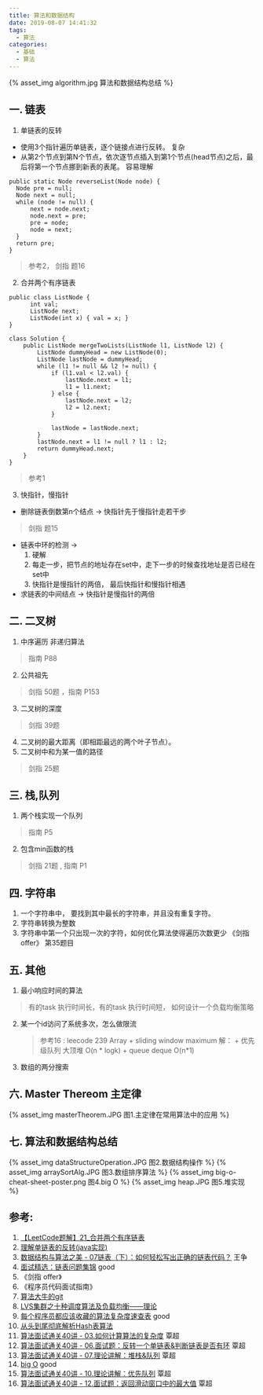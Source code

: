 ```yaml
---
title: 算法和数据结构
date: 2019-08-07 14:41:32
tags:
  - 算法
categories:
  - 基础
  - 算法
---
```


<p hidden></p>
<!-- more -->


{% asset_img  algorithm.jpg  算法和数据结构总结 %}

## 一. 链表
1. 单链表的反转
+  使用3个指针遍历单链表，逐个链接点进行反转。 复杂
+  从第2个节点到第N个节点，依次逐节点插入到第1个节点(head节点)之后，最后将第一个节点挪到新表的表尾。 容易理解

```
public static Node reverseList(Node node) {
  Node pre = null;
  Node next = null;
  while (node != null) {
      next = node.next;
      node.next = pre;
      pre = node;
      node = next;
  }
  return pre;
}
```
> 参考2， 剑指 题16 

2. 合并两个有序链表

```
public class ListNode {
      int val;
      ListNode next;
      ListNode(int x) { val = x; }
}

class Solution {
    public ListNode mergeTwoLists(ListNode l1, ListNode l2) {
        ListNode dummyHead = new ListNode(0);
        ListNode lastNode = dummyHead;
        while (l1 != null && l2 != null) {
            if (l1.val < l2.val) {
                lastNode.next = l1;
                l1 = l1.next;
            } else {
                lastNode.next = l2;
                l2 = l2.next;
            }
            
            lastNode = lastNode.next;
        }
        lastNode.next = l1 != null ? l1 : l2;
        return dummyHead.next;
    }
}
```
> 参考1

3. 快指针，慢指针
+ 删除链表倒数第n个结点 ->  快指针先于慢指针走若干步 
> 剑指 题15 
+ 链表中环的检测 ->  
  1. 硬解 
  2. 每走一步，把节点的地址存在set中，走下一步的时候查找地址是否已经在set中
  3. 快指针是慢指针的两倍， 最后快指针和慢指针相遇
+ 求链表的中间结点 -> 快指针是慢指针的两倍


## 二. 二叉树
1. 中序遍历   非递归算法
> 指南 P88
2. 公共祖先 
> 剑指 50题 ，指南 P153 
3. 二叉树的深度
> 剑指 39题
4. 二叉树的最大距离（即相距最远的两个叶子节点）。
5. 二叉树中和为某一值的路径
> 剑指 25题

## 三. 栈,队列
1. 两个栈实现一个队列
> 指南 P5
2. 包含min函数的栈
> 剑指 21题 , 指南 P1

## 四. 字符串
1.  一个字符串中， 要找到其中最长的字符串，并且没有重复字符。
2. 字符串转换为整数
3. 字符串中第一个只出现一次的字符，如何优化算法使得遍历次数更少
《剑指offer》 第35题目

## 五. 其他
1. 最小响应时间的算法
> 有的task 执行时间长，有的task 执行时间短， 如何设计一个负载均衡策略
2. 某一个id访问了系统多次，怎么做限流
   > 参考16 : leecode 239  Array + sliding window maximum
     解： 
        + 优先级队列 大顶堆  O(n * logk)
        +  queue deque  O(n*1)
3. 数组的两分搜索

## 六. Master Thereom  主定律
{% asset_img  masterTheorem.JPG  图1.主定律在常用算法中的应用 %}

## 七. 算法和数据结构总结

{% asset_img  dataStructureOperation.JPG  图2.数据结构操作 %}
{% asset_img  arraySortAlg.JPG  图3.数组排序算法 %}
{% asset_img  big-o-cheat-sheet-poster.png  图4.big O %}
{% asset_img  heap.JPG  图5.堆实现 %}



## 参考:
1. [【LeetCode题解】21_合并两个有序链表](https://www.cnblogs.com/xugenpeng/p/9850372.html)
2. [理解单链表的反转(java实现)](https://www.cnblogs.com/keeya/p/9218352.html)
3. [数据结构与算法之美 - 07链表（下）：如何轻松写出正确的链表代码？]() 王争
4. [面试精选：链表问题集锦](http://wuchong.me/blog/2014/03/25/interview-link-questions/) good
5. 《剑指 offer》
6. 《程序员代码面试指南》
7. [算法大牛的git](https://github.com/julycoding/The-Art-Of-Programming-By-July)
8. [LVS集群之十种调度算法及负载均衡——理论](http://blog.csdn.net/scape1989/article/details/21085659)
9. [每个程序员都应该收藏的算法复杂度速查表](http://www.codeceo.com/article/algorithm-complexity-table.html) good
10. [从头到尾彻底解析Hash表算法](https://yq.aliyun.com/articles/38838)
11. [算法面试通关40讲 - 03.如何计算算法的复杂度]()  覃超
12. [算法面试通关40讲 - 06.面试题：反转一个单链表&判断链表是否有环]()  覃超
13. [算法面试通关40讲 - 07.理论讲解：堆栈&队列]() 覃超
14. [big O](https://www.bigocheatsheet.com/) good
15. [算法面试通关40讲 - 10.理论讲解：优先队列]() 覃超
16. [算法面试通关40讲 - 12.面试题：返回滑动窗口中的最大值]() 覃超
